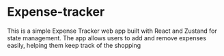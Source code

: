 # Expense-tracker
This is a simple Expense Tracker web app built with React and Zustand for state management. The app allows users to add and remove expenses easily, helping them keep track of the shopping
